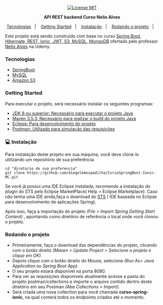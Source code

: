 <p align="center">
  <a href="https://opensource.org/licenses/MIT">
    <img src="https://img.shields.io/badge/License-MIT-blue.svg" alt="License MIT">
  </a>
</p>
<p align="center">
	<strong>API REST backend Curso Nelio Alves</strong>
</p>

<p align="center">
  <a href="#-tecnologias">Tecnologias</a>&nbsp;&nbsp;&nbsp;|&nbsp;&nbsp;&nbsp;
  <a href="#-getting-started">Getting Started</a>&nbsp;&nbsp;&nbsp;|&nbsp;&nbsp;&nbsp;
  <a href="#-instalacao">Instalação</a>&nbsp;&nbsp;&nbsp;|&nbsp;&nbsp;&nbsp;
  <a href="#-rodando-o-projeto">Rodando o projeto</a>&nbsp;&nbsp;&nbsp;|&nbsp;&nbsp;&nbsp;
 
</p>


Este projeto está sendo construído com base no curso [Spring Boot, Hibernate, REST, Ionic, JWT, S3, MySQL, MongoDB](https://www.udemy.com/course-dashboard-redirect/?course_id=1360966) ofertado pelo professor [Nelio Alves](https://github.com/acenelio) na Udemy.


### Tecnologias
- [SpringBoot](https://spring.io/projects/spring-boot)
- [MySQL](https://www.mysql.com/)
- [Amazon S3](https://aws.amazon.com/pt/s3/)

### Getting Started

Para executar o projeto, será necessário instalar os seguintes programas:

- [JDK 8 ou superior: Necessário para executar o projeto Java](http://www.oracle.com/technetwork/java/javase/downloads/jdk10-downloads-4416644.html)
- [Maven 3.5.3: Necessário para realizar o build do projeto Java](http://mirror.nbtelecom.com.br/apache/maven/maven-3/3.5.3/binaries/apache-maven-3.5.3-bin.zip)
- [Eclipse: Para desenvolvimento do projeto](https://www.eclipse.org/downloads/packages/release/helios/sr1/eclipse-ide-java-ee-developers)
- [Postman: Utilizado para simulação das requisições](https://www.postman.com/downloads/)

### 💻 Instalação
 Para instalação deste projeto em sua máquina, você deve clonà-lo utilizando um repositório de sua preferência
 
 ```shell
cd "diretorio de sua preferencia"
git clone https://github.com/diegolemospadilha/CursoSpringBoot-Ionic-MC.git
```
Se você já possui uma IDE Eclipse instalada, recomendo a instalação do plugin do STS pelo Eclipse MarketPlace( Help > Eclipse Marketplace). Caso não tenha uma IDE ainda,faça o download do [STS](https://spring.io/tools) ( IDE baseada no Eclipse para desenvolvimento de aplicações Spring).

Após isso, faça a importação do projeto *(File > Import Spring Getting Start Content)* , apontando como diretório de referência o local onde você clonou o projeto.

### Rodando o projeto
- Primeiramente, faça o download das dependências do projeto, clicando com o botão direito _(Maven > Update Project > Selecione o projeto e clique em OK)_.
- Depois clique com o botão direito do Mouse, selecione *(Run As> Java Application ou Spring Boot App)*.
- O seu projeto estará disponível na porta 8080.
- Para ver as requisições disponiveis atualmente acesse a pasta do projeto postman/collections e importe o arquivo contido dentro deste diretório em seu Postman *(Aba Collections > Import)*.
- Será criada uma nova collection para você chamada **curso-spring-ionic**, na qual conterá todos os endpoints criados até o momento.


